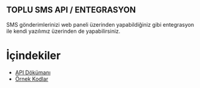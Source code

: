 **TOPLU SMS API / ENTEGRASYON** 
----
SMS gönderimlerinizi web paneli üzerinden yapabildiğiniz gibi entegrasyon ile kendi yazılımız üzerinden de yapabilirsiniz.

# İçindekiler
* [API Dökümanı](https://github.com/verimor/SMS-API/blob/master/user_guide.md)
* [Örnek Kodlar](https://github.com/verimor/SMS-API/tree/master/sample_codes)
